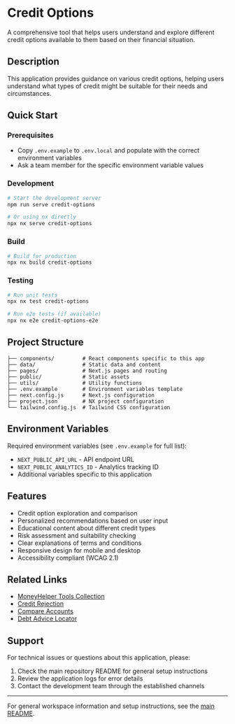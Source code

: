 # Credit Options 

A comprehensive tool that helps users understand and explore different credit options available to them based on their financial situation.

## Description

This application provides guidance on various credit options, helping users understand what types of credit might be suitable for their needs and circumstances.

## Quick Start

### Prerequisites

- Copy `.env.example` to `.env.local` and populate with the correct environment variables
- Ask a team member for the specific environment variable values

### Development

```bash
# Start the development server
npm run serve credit-options

# Or using nx directly
npx nx serve credit-options
```

### Build

```bash
# Build for production
npx nx build credit-options
```

### Testing

```bash
# Run unit tests
npx nx test credit-options

# Run e2e tests (if available)
npx nx e2e credit-options-e2e
```

## Project Structure

```
├── components/         # React components specific to this app
├── data/               # Static data and content
├── pages/              # Next.js pages and routing
├── public/             # Static assets
├── utils/              # Utility functions
├── .env.example        # Environment variables template
├── next.config.js      # Next.js configuration
├── project.json        # NX project configuration
└── tailwind.config.js  # Tailwind CSS configuration
```

## Environment Variables

Required environment variables (see `.env.example` for full list):

- `NEXT_PUBLIC_API_URL` - API endpoint URL
- `NEXT_PUBLIC_ANALYTICS_ID` - Analytics tracking ID
- Additional variables specific to this application

## Features

- Credit option exploration and comparison
- Personalized recommendations based on user input
- Educational content about different credit types
- Risk assessment and suitability checking
- Clear explanations of terms and conditions
- Responsive design for mobile and desktop
- Accessibility compliant (WCAG 2.1)

## Related Links

- [MoneyHelper Tools Collection](../moneyhelper-tools/)
- [Credit Rejection](../credit-rejection/)
- [Compare Accounts](../compare-accounts/)
- [Debt Advice Locator](../debt-advice-locator/)

## Support

For technical issues or questions about this application, please:

1. Check the main repository README for general setup instructions
2. Review the application logs for error details
3. Contact the development team through the established channels

---

For general workspace information and setup instructions, see the [main README](../../README.md).

